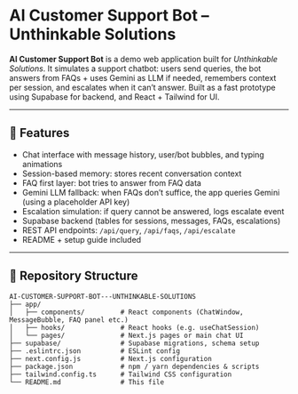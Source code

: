 # AI Customer Support Bot – Unthinkable Solutions

**AI Customer Support Bot** is a demo web application built for *Unthinkable Solutions*. It simulates a support chatbot: users send queries, the bot answers from FAQs + uses Gemini as LLM if needed, remembers context per session, and escalates when it can’t answer. Built as a fast prototype using Supabase for backend, and React + Tailwind for UI.

---

## 🚀 Features

- Chat interface with message history, user/bot bubbles, and typing animations  
- Session-based memory: stores recent conversation context  
- FAQ first layer: bot tries to answer from FAQ data  
- Gemini LLM fallback: when FAQs don’t suffice, the app queries Gemini (using a placeholder API key)  
- Escalation simulation: if query cannot be answered, logs escalate event  
- Supabase backend (tables for sessions, messages, FAQs, escalations)  
- REST API endpoints: `/api/query`, `/api/faqs`, `/api/escalate`  
- README + setup guide included

---

## 📁 Repository Structure

```text
AI-CUSTOMER-SUPPORT-BOT---UNTHINKABLE-SOLUTIONS
├── app/
│   ├── components/         # React components (ChatWindow, MessageBubble, FAQ panel etc.)
│   ├── hooks/              # React hooks (e.g. useChatSession)
│   └── pages/              # Next.js pages or main chat UI
├── supabase/               # Supabase migrations, schema setup
├── .eslintrc.json          # ESLint config
├── next.config.js          # Next.js configuration
├── package.json            # npm / yarn dependencies & scripts
├── tailwind.config.ts      # Tailwind CSS configuration
└── README.md               # This file
